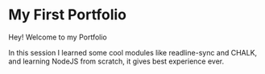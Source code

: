 # My First Portfolio

Hey! Welcome to my Portfolio

In this session I learned some cool modules like readline-sync and CHALK, and learning NodeJS from scratch, it gives best experience ever.